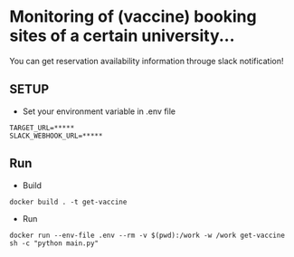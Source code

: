 # Monitoring of (vaccine) booking sites of a certain university...

You can get reservation availability information througe slack notification!

## SETUP

* Set your environment variable in .env file
```
TARGET_URL=*****
SLACK_WEBHOOK_URL=*****
```

## Run

* Build
```
docker build . -t get-vaccine
```

* Run 
```
docker run --env-file .env --rm -v $(pwd):/work -w /work get-vaccine sh -c "python main.py"
```
